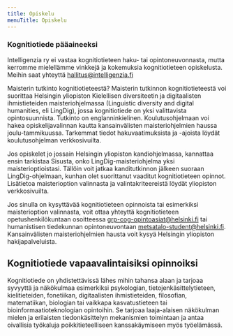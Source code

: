 ```yaml
---
title: Opiskelu
menuTitle: Opiskelu
---
```


### Kognitiotiede pääaineeksi

Intelligenzia ry ei vastaa kognitiotieteen haku- tai opintoneuvonnasta, mutta kerromme mielellämme vinkkejä ja kokemuksia kognitiotieteen opiskelusta. Meihin saat yhteyttä [hallitus@intelligenzia.fi](hallitus@intelligenzia.fi)

Maisterin tutkinto kognitiotieteestä?
Maisterin tutkinnon kognitiotieteestä voi suorittaa Helsingin yliopiston Kielellisen diversiteetin ja digitaalisten ihmistieteiden maisteriohjelmassa (Linguistic diversity and digital humanities, eli LingDig), jossa kognitiotiede on yksi valittavista opintosuunnista. Tutkinto on englanninkielinen. Koulutusohjelmaan voi hakea opiskelijavalinnan kautta kansainvälisten maisteriohjelmien haussa joulu-tammikuussa. Tarkemmat tiedot hakuvaatimuksista ja -ajoista löydät koulutusohjelman verkkosivuilta.

Jos opiskelet jo jossain Helsingin yliopiston kandiohjelmassa, kannattaa ensin tarkistaa Sisusta, onko LingDig-maisteriohjelma yksi maisterioptioistasi. Tällöin voit jatkaa kanditutkinnon jälkeen suoraan LingDig-ohjelmaan, kunhan olet suorittanut vaaditut kognitiotieteen opinnot. Lisätietoa maisterioption valinnasta ja valintakriteereistä löydät yliopiston verkkosivuilta.

Jos sinulla on kysyttävää kognitiotieteen opinnoista tai esimerkiksi maisterioption valinnasta, voit ottaa yhteyttä kognitiotieteen opetushenkilökuntaan osoitteessa [grp-cog-opintoasiat@helsinki.fi](grp-cog-opintoasiat@helsinki.fi) tai humanistisen tiedekunnan opintoneuvontaan [metsatalo-student@helsinki.fi](metsatalo-student@helsinki.fi). Kansainvälisten maisteriohjelmien hausta voit kysyä Helsingin yliopiston hakijapalveluista. 


## Kognitiotiede vapaavalintaisiksi opinnoiksi
Kognitiotiede on yhdistettävissä lähes mihin tahansa alaan ja tarjoaa syvyyttä ja näkökulmaa esimerkiksi psykologian, tietojenkäsittelytieteen, kielitieteiden, fonetiikan, digitaalisten ihmistieteiden, filosofian, matematiikan, biologian tai vaikkapa kasvatustieteen tai bioinformaatioteknologian opintoihin. Se tarjoaa laaja-alaisen näkökulman mielen ja erilaisten tiedonkäsittelyn mekanismien toimintaan ja antaa oivallisia työkaluja poikkitieteelliseen kanssakäymiseen myös työelämässä.
